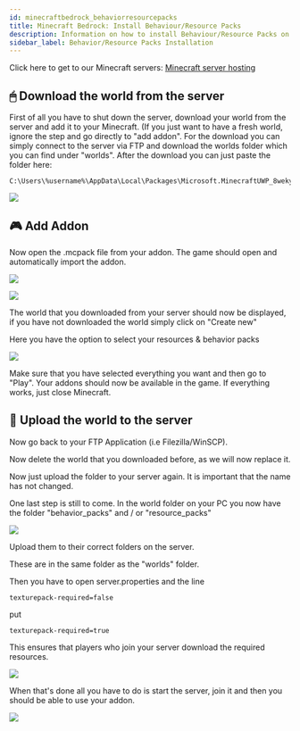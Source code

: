 ```yaml
---
id: minecraftbedrock_behaviorresourcepacks
title: Minecraft Bedrock: Install Behaviour/Resource Packs
description: Information on how to install Behaviour/Resource Packs on your Minecraft Bedrock server from ZAP-Hosting - ZAP-Hosting.com documentation
sidebar_label: Behavior/Resource Packs Installation
---
```


Click here to get to our Minecraft servers: [Minecraft server hosting](https://zap-hosting.com/en/minecraft-server-hosting/)

## 🖱 Download the world from the server

First of all you have to shut down the server, download your world from the server and add it to your Minecraft. (If you just want to have a fresh world, ignore the step and go directly to "add addon". For the download you can simply connect to the server via FTP and download the worlds folder which you can find under "worlds". After the download you can just paste the folder here:

```
C:\Users\%username%\AppData\Local\Packages\Microsoft.MinecraftUWP_8wekyb3d8bbwe\LocalState\games\com.mojang\minecraftWorlds
```

![](https://screensaver01.zap-hosting.com/index.php/s/NzTt3KAAYE75q5c/preview)

## 🎮 Add Addon
Now open the .mcpack file from your addon. The game should open and automatically import the addon.

![](https://screensaver01.zap-hosting.com/index.php/s/sqArcir3gsEmi5c/preview)

![](https://screensaver01.zap-hosting.com/index.php/s/fkZBGKf3obsEkPk/preview)

The world that you downloaded from your server should now be displayed, if you have not downloaded the world simply click on "Create new"

Here you have the option to select your resources & behavior packs

![](https://screensaver01.zap-hosting.com/index.php/s/SzDbFoJQK37okye/preview)

Make sure that you have selected everything you want and then go to "Play". Your addons should now be available in the game. If everything works, just close Minecraft.

## 📀 Upload the world to the server

Now go back to your FTP Application (i.e Filezilla/WinSCP).

Now delete the world that you downloaded before, as we will now replace it.

Now just upload the folder to your server again. It is important that the name has not changed.

One last step is still to come. In the world folder on your PC you now have the folder "behavior_packs" and / or "resource_packs"

![](https://screensaver01.zap-hosting.com/index.php/s/yxCQswKxbGMXCqC/preview)

Upload them to their correct folders on the server.

These are in the same folder as the "worlds" folder.

Then you have to open server.properties and the line

```
texturepack-required=false
```

put

```
texturepack-required=true
```

This ensures that players who join your server download the required resources.

![](https://screensaver01.zap-hosting.com/index.php/s/5DWLKKkPgSJSFsE/preview)

When that's done all you have to do is start the server, join it and then you should be able to use your addon.

![](https://screensaver01.zap-hosting.com/index.php/s/R8FtE4MSB9RognC/preview)
